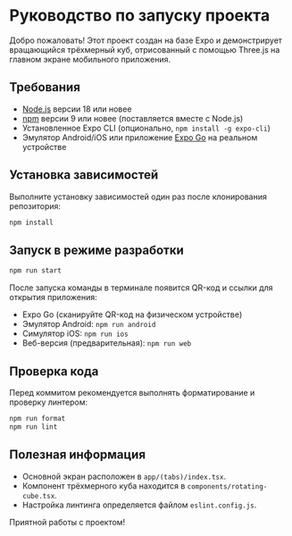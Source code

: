 # Руководство по запуску проекта

Добро пожаловать! Этот проект создан на базе Expo и демонстрирует вращающийся трёхмерный куб, отрисованный с помощью Three.js на главном экране мобильного приложения.

## Требования

- [Node.js](https://nodejs.org/) версии 18 или новее
- [npm](https://www.npmjs.com/) версии 9 или новее (поставляется вместе с Node.js)
- Установленное Expo CLI (опционально, `npm install -g expo-cli`)
- Эмулятор Android/iOS или приложение [Expo Go](https://expo.dev/go) на реальном устройстве

## Установка зависимостей

Выполните установку зависимостей один раз после клонирования репозитория:

```bash
npm install
```

## Запуск в режиме разработки

```bash
npm run start
```

После запуска команды в терминале появится QR-код и ссылки для открытия приложения:

- Expo Go (сканируйте QR-код на физическом устройстве)
- Эмулятор Android: `npm run android`
- Симулятор iOS: `npm run ios`
- Веб-версия (предварительная): `npm run web`

## Проверка кода

Перед коммитом рекомендуется выполнять форматирование и проверку линтером:

```bash
npm run format
npm run lint
```

## Полезная информация

- Основной экран расположен в `app/(tabs)/index.tsx`.
- Компонент трёхмерного куба находится в `components/rotating-cube.tsx`.
- Настройка линтинга определяется файлом `eslint.config.js`.

Приятной работы с проектом!
